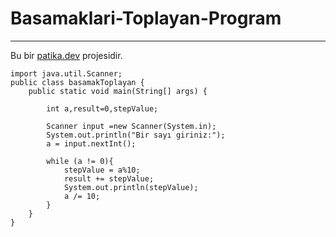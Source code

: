 # Basamaklari-Toplayan-Program
---
Bu bir [patika.dev](www.patika.dev) projesidir.
```
import java.util.Scanner;
public class basamakToplayan {
    public static void main(String[] args) {

        int a,result=0,stepValue;

        Scanner input =new Scanner(System.in);
        System.out.println("Bir sayı giriniz:");
        a = input.nextInt();

        while (a != 0){
            stepValue = a%10;
            result += stepValue;
            System.out.println(stepValue);
            a /= 10;
        }
    }
}
```
